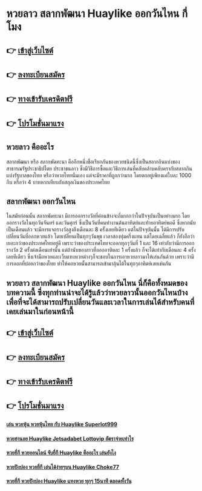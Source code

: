 # หวยลาว สลากพัฒนา Huaylike ออกวันไหน กี่โมง

## 👉 [เข้าสู่เว็บไซต์](https://bit.ly/3S6MY2d)
## 👉 [ลงทะเบียนสมัคร](https://bit.ly/3S6MY2d)
## 👉 [ทางเข้ารับเครดิตฟรี](https://bit.ly/3S6MY2d)
## 👉 [โปรโมชั่นมาแรง](https://bit.ly/3S6MY2d)
 
## หวยลาว คืออะไร
สลากพัฒนา หรือ สลากพัดทะนา คืออีกหนึ่งชื่อเรียกกันของหวยชนิดนี้ซึ่งเป็นสลากกินแบ่งของสาธารณรัฐประชาธิปไตย ประชาชนลาว ซึ่งมีวิธีการซื้อและวิธีการเล่นที่คลับคล้าบคลับครากับสลากกินแบ่งรัฐบาลของไทย หรือว่าหวยไทยนั่นเอง แต่จะมีราคาที่ถูกกว่ามาก โดยตกอยู่เพียงแค่ใบละ 1000 กีบ หรือว่า 4 บาทหากเทียบกับสกุลเงินของประเทศไทย

## สลากพัฒนา ออกวันไหน
ในสมัยก่อนนั้น สลากพัดทะนา มีการออกรางวัลที่ค่อนข้างจะถี่มากกว่าในปัจจุบันเป็นอย่างมาก โดยออกรางวัลในทุกวันจันทร์ และวันศุกร์ ซึ่งเป็นวันที่คนทำงานต้นอาทิตย์และท้ายอาทิตย์พอดี ซึ่งหากนับเป็นเดือนแล้ว จะมีการแจกรางวัลสูงถึงเดือนละ 8 ครั้งเลยทีเดียว แต่ในปัจจุบันนั้น ได้มีการปรับเปลี่ยนวันที่ออกหวยแล้ว โดยเปลี่ยนเป็นทุกๆวันพุธ เวลาสองทุ่มครึ่งแทน แต่โดยเฉลี่ยแล้ว ก็ยังถือว่าเยอะกว่าของประเทศไทยอยู่ดี เพราะว่าของประเทศไทยจะออกทุกๆวันที่ 1 และ 16 เท่ากับว่ามีการออกรางวัล 2 ครั้งต่อเดือนเท่านั้น แต่ถ้านับของลาวที่ออกอาทิตละ 1 ครั้งแล้ว ก็จะได้เท่ากับเดือนละ 4 ครั้งเลยทีเดียว ซึ่งเจ้ามือหวยและเว็บแทงหวยต่างๆก็จะชอบในการเอาหวยลาวมาให้เล่นกันด้วย เพราะว่ามีการออกที่บ่อยกว่าของไทย ทำให้คอหวยนั้นสามารถเข้ามาลุ้นได้ในทุกๆอาทิตย์เลยเช่นกัน

## หวยลาว สลากพัฒนา Huaylike ออกวันไหน นี่ก็คือทั้งหมดของบทความนี้ ซึ่งทุกท่านน่าจะได้รู้แล้วว่าหวยลาวนั้นออกวันไหนบ้าง เพื่อที่จะได้สามารถปรับเปลี่ยนวันและเวลาในการเล่นได้สำหรับคนที่เคยเล่นมาในก่อนหน้านี้

## 👉 [เข้าสู่เว็บไซต์](https://bit.ly/3S6MY2d)
## 👉 [ลงทะเบียนสมัคร](https://bit.ly/3S6MY2d)
## 👉 [ทางเข้ารับเครดิตฟรี](https://bit.ly/3S6MY2d)
## 👉 [โปรโมชั่นมาแรง](https://bit.ly/3S6MY2d)

#### [เล่น หวยหุ้น หวยหุ้นไทย กับ Huaylike Superlot999](https://atom.io/themes/เล่น%20หวยหุ้น%20หวยหุ้นไทย%20กับ%20Huaylike%20Superlot999)
#### [หวยฮานอย Huaylike Jetsadabet Lottovip อัตราจ่ายเท่าไร](https://atom.io/themes/หวยฮานอย%20Huaylike%20Jetsadabet%20Lottovip%20อัตราจ่ายเท่าไร)
#### [หวยยี่กี หวยออนไลน์ จับยี่กี Huaylike คืออะไร เล่นยังไง](https://atom.io/themes/หวยยี่กี%20หวยออนไลน์%20จับยี่กี%20Huaylike%20คืออะไร%20เล่นยังไง)
#### [หวยปิงปอง หวยยี่กี เล่นได้ง่ายๆบน Huaylike Choke77](https://atom.io/themes/หวยปิงปอง%20หวยยี่กี%20เล่นได้ง่ายๆบน%20Huaylike%20Choke77)
#### [หวยยี่กี หวยปิงปอง Huaylike แทงหวย ทุกๆ 15นาที ตลอดทั้งวัน](https://atom.io/themes/หวยยี่กี%20หวยปิงปอง%20Huaylike%20แทงหวย%20ทุกๆ%2015นาที%20ตลอดทั้งวัน)